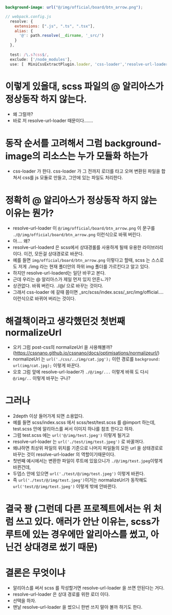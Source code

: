 ```scss
background-image: url("@/img/official/board/btn_arrow.png");
```

```js
// webpack.config.js
  resolve: {
    extensions: [".js", ".ts", ".tsx"],
    alias: {
      '@': path.resolve(__dirname, '_src/')
    }
  },
   
  test: /\.s?css$/,
  exclude: ['/node_modules'],
  use: [  MiniCssExtractPlugin.loader, 'css-loader','resolve-url-loader', 'sass-loader' ]
```

# 이렇게 있을대, scss 파일의 @ 알리아스가 정상동작 하지 않는다. 
- 왜 그럴까?
- 바로 저 resolve-url-loader 때문이다.......

# 동작 순서를 고려해서 그럼 background-image의 리소스는 누가 모듈화 하는가
- css-loader 가 한다. css-loader 가 그 전까지 로더를 타고 오며 변환된 파일을 합쳐서 css를 js 모듈로 만들고, 그안에 있는 파일도 처리한다. 

# 정확히  @ 알리아스가 정상동작 하지 않는 이유는 뭔가?
- resolve-url-loader 이 `@/img/official/board/btn_arrow.png` 이 문구를 `./@/img/official/board/btn_arrow.png` 이런식으로 바꿔 버린다. 
- 아.... 왜?
- resolve-url-loaderd 은 scss에서 상대경롤를 사용하게 될때 유용한 라이브러리이다. 이건, 모든걸 상대경로로 바꾼다. 
- 예를 들면 `img/official/board/btn_arrow.png` 이렇다고 할때, scss 는 스스로도 저게 ./img 라는 현재 폴더안의 하위 img 폴더를 가르킨다고 알고 있다. 
- 하지만 resolve-url-loaderd는 일단 바꾸고 본다. 
- 근데 우리는 @ 알리아스가 제일 먼저 있지 안흔ㄴ가?
- 상관없다. 바꿔 버린다. ./@/ 으로 바꾸는 것이다. 
- 그래서 css-loader 에 갈때 쯤이면 _src/scss/index.scss/_src/img/official.... 이런식으로 바뀌어 버리는 것이다. 

# 해결책이라고 생각했던것 첫번째 normalizeUrl
- 오키 그럼 post-css의 normalizeUrl 을 사용해볼까? (https://cssnano.github.io/cssnano/docs/optimisations/normalizeurl/)
- normalizeUrl 는 `url('./css/../img/cat.jpg');` 이런 경로를 `background: url(img/cat.jpg);` 이렇게 바꾼다. 
- 오호 그럼 앞에 resolve-url-loader가 `./@/img/...` 이렇게 바꿔 도 다시 `@/img/..` 이렇게 바꾸는 구나?

# 그러나
- 2depth 이상 들어가게 되면 소용없다. 
- 예를 들면 scss/index.scss 에서 scss/test/test.scss 를 @import 하는데, test.scss 안에 알리아스를 써서 이미지 하나를 참조 한다고 하자.
- 그럼 test.scss 에는 `url('@/img/test.jpeg')` 이렇게 될거고
- resolve-url-loader 는 `url('./test/img/test.jpeg')` 로 바꿀꺼다.
- 왜냐하면 최상위 파일의 위치를 기준으로 나머지 파일들의 모든 url 을 상태경로로 바꾸는 것이 resolve-url-loader 의 역할이기때문이다. 
- 첫번째 예시에서는 변환한 파일이 루트에 있읐으니가  `./@/img/test.jpeg`이렇게 바뀐건데,
- 두뎁스 안에 있으면  `url('./test/@/img/test.jpeg')` 이렇게 바뀐다. 
- 즉 `url('./test/@/img/test.jpeg')`이거는 normalizeUrl가 동작해도  `url('test/@/img/test.jpeg')` 이렇게 밖에 안바뀐다. 

# 결국 꽝 (그런데 다른 프로젝트에서는 위 처럼 쓰고 있다. 애러가 안난 이유는, scss가 루트에 있는 경우에만 알리아스를 썼고, 아닌건 상대경로 썼기 때문)

# 결론은 무엇이냐
- 알리아스를 써서 scss 를 작성할거면 resolve-url-loader 을 쓰면 안된다는 거다. 
- resolve-url-loader 은 상대 경로를 위한 로더 이다. 
- 선택을 하자.
- 맨날 resolve-url-loader 을 썼으니 한번 쓰지 말아 볼까 하기도 한다.



